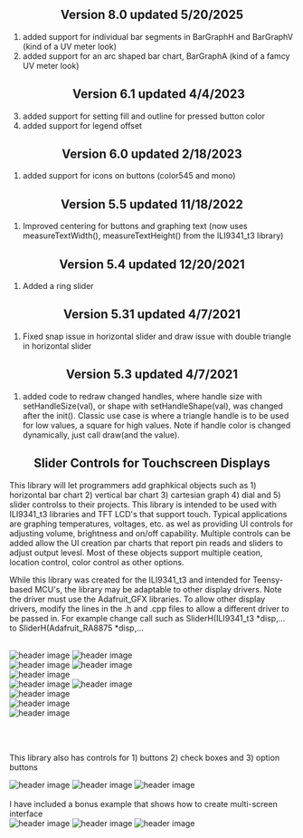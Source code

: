 <b><h2><center>Version 8.0 updated 5/20/2025</center></h1></b>
1. added support for individual bar segments in BarGraphH and BarGraphV (kind of a UV meter look)
2. added support for an arc shaped bar chart, BarGraphA (kind of a famcy UV meter look)
<b><h2><center>Version 6.1 updated 4/4/2023</center></h1></b>
1. added support for setting fill and outline for pressed button color
2. added support for legend offset

<b><h2><center>Version 6.0 updated 2/18/2023</center></h1></b>
1. added support for icons on buttons (color545 and mono)

<b><h2><center>Version 5.5 updated 11/18/2022</center></h1></b>
1. Improved centering for buttons and graphing text (now uses measureTextWidth(), measureTextHeight() from the ILI9341_t3 library)

<b><h2><center>Version 5.4 updated 12/20/2021</center></h1></b>
1. Added a ring slider

<b><h2><center>Version 5.31	updated 4/7/2021</center></h1></b>
1. Fixed snap issue in horizontal slider and draw issue with double triangle in horizontal slider

<b><h2><center>Version 5.3 updated 4/7/2021</center></h1></b>
1. added code to redraw changed handles, where handle size with setHandleSize(val), or shape with setHandleShape(val), was changed after the init(). Classic use case is where a triangle handle is to be used for low values, a square for high values. Note if handle color is changed dynamically, just call draw(and the value).

<b><h2><center>Slider Controls for Touchscreen Displays</center></h1></b>

This library will let programmers add graphkical objects such as 1) horizontal bar chart 2) vertical bar chart 3) cartesian graph 4) dial and 5) slider controlss to their projects. This library is intended to be used with ILI9341_t3 libraries and TFT LCD's that support touch. Typical applications are graphing temperatures, voltages, etc. as wel as providing UI controls for adjusting volume, brightness and on/off capability. Multiple controls can be added allow the UI creation par charts that report pin reads and sliders to adjust output levesl. Most of these objects support multiple ceation, location control, color control as other options. 

While this library was created for the ILI9341_t3 and intended for Teensy-based MCU's, the library may be adaptable to other display drivers. Note the driver must use the Adafruit_GFX libraries. To allow other display drivers, modify the lines in the .h and .cpp files to allow a different driver to be passed in. For example change call such as SliderH(ILI9341_t3 *disp,... to SliderH(Adafruit_RA8875 *disp,...
<br>
<br>

![header image](https://raw.github.com/KrisKasprzak/ILI9341_t3_controls/master/BarChartH.jpg)
![header image](https://raw.github.com/KrisKasprzak/ILI9341_t3_controls/master/BarChartV.jpg)
<br>
![header image](https://raw.github.com/KrisKasprzak/ILI9341_t3_controls/master/HBar.jpg)
![header image](https://raw.github.com/KrisKasprzak/ILI9341_t3_controls/master/VBar.jpg)
<br>
![header image](https://raw.github.com/KrisKasprzak/ILI9341_t3_controls/master/BarChartA.jpg)
<br>
![header image](https://raw.github.com/KrisKasprzak/ILI9341_t3_controls/master/CGraph.jpg)
![header image](https://raw.github.com/KrisKasprzak/ILI9341_t3_controls/master/Dial.jpg)
<br>
![header image](https://raw.github.com/KrisKasprzak/ILI9341_t3_controls/master/Equalizer.jpg)
<br>
![header image](https://raw.github.com/KrisKasprzak/ILI9341_t3_controls/master/ColorPicker.jpg)
<br>
![header image](https://raw.github.com/KrisKasprzak/ILI9341_t3_controls/master/RingSliders.jpg)

<br>
<br>

This library also has controls for 1) buttons 2) check boxes and 3) option buttons

![header image](https://raw.github.com/KrisKasprzak/ILI9341_t3_controls/master/Button.jpg)
![header image](https://raw.github.com/KrisKasprzak/ILI9341_t3_controls/master/Checkbox.jpg)
![header image](https://raw.github.com/KrisKasprzak/ILI9341_t3_controls/master/OptionButton.jpg)
<br>
<br>
I have included a bonus example that shows how to create multi-screen interface
<br>
![header image](https://raw.github.com/KrisKasprzak/ILI9341_t3_controls/master/MultiSceen.jpg)
![header image](https://raw.github.com/KrisKasprzak/ILI9341_t3_controls/master/Eq.jpg)
![header image](https://raw.github.com/KrisKasprzak/ILI9341_t3_controls/master/EQSettings.jpg)


